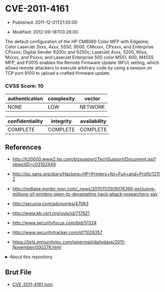 # CVE-2011-4161

- Published: 2011-12-01T21:55:00

- Modified: 2012-09-18T03:28:00

The default configuration of the HP CM8060 Color MFP with Edgeline; Color LaserJet 3xxx, 4xxx, 5550, 9500, CMxxxx, CPxxxx, and Enterprise CPxxxx; Digital Sender 9200c and 9250c; LaserJet 4xxx, 5200, 90xx, Mxxxx, and Pxxxx; and LaserJet Enterprise 500 color M551, 600, M4555 MFP, and P3015 enables the Remote Firmware Update (RFU) setting, which allows remote attackers to execute arbitrary code by using a session on TCP port 9100 to upload a crafted firmware update.

### CVSS Score: **10**

| authentication | complexity | vector |
| --- | --- | --- |
| NONE | LOW | NETWORK |

| confidentiality | integrity | availability |
| --- | --- | --- |
| COMPLETE | COMPLETE | COMPLETE |

## References

* http://h20000.www2.hp.com/bizsupport/TechSupport/Document.jsp?objectID=c03102449

* http://isc.sans.org/diary/Hacking+HP+Printers+for+Fun+and+Profit/12112

* http://redtape.msnbc.msn.com/_news/2011/11/29/9076395-exclusive-millions-of-printers-open-to-devastating-hack-attack-researchers-say

* http://secunia.com/advisories/47063

* http://www.kb.cert.org/vuls/id/717921

* http://www.securityfocus.com/bid/51324

* http://www.securitytracker.com/id?1026357

* https://lists.immunityinc.com/pipermail/dailydave/2011-November/000378.html

<details>
<summary>About this repository</summary> 

  This repository is part of the project [Live Hack CVE](https://github.com/Live-Hack-CVE). Main website can be found [www.live-hack.org](https://www.live-hack.org) 
  
  Made by [Sn0wAlice](https://github.com/Sn0wAlice) for the people that care about security and need to have a feed of the latest CVEs. Hope you enjoy it, don't forget to star the repo and follow me on [Twitter](https://twitter.com/Sn0wAlice) and [Github](https://github.com/Sn0wAlice). And that is my [personnal website](https://www.alice-snow.me/)

  - [Home Page](https://github.com/Live-Hack-CVE)
  - [Framework](https://github.com/Live-Hack-CVE/cve-framework)
  - [CVE database](https://github.com/Live-Hack-CVE/full_database)
  - [Changelog](https://github.com/Live-Hack-CVE/Changelog)
</details>

## Brut File

* [CVE-2011-4161.json](https://raw.githubusercontent.com/Live-Hack-CVE/full_database/main/cves/2011/CVE-2011-4161.json)

